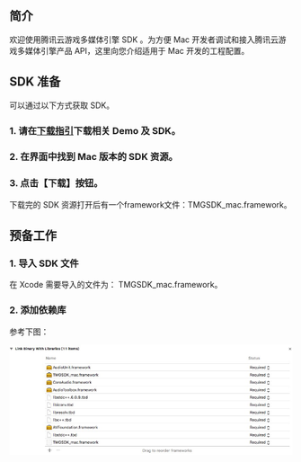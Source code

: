 ## 简介
欢迎使用腾讯云游戏多媒体引擎 SDK 。为方便 Mac 开发者调试和接入腾讯云游戏多媒体引擎产品 API，这里向您介绍适用于 Mac 开发的工程配置。

## SDK 准备
可以通过以下方式获取 SDK。

### 1. 请在[下载指引](https://cloud.tencent.com/document/product/607/18521)下载相关 Demo 及 SDK。

### 2. 在界面中找到 Mac 版本的 SDK 资源。


### 3. 点击【下载】按钮。
下载完的 SDK 资源打开后有一个framework文件：TMGSDK_mac.framework。



## 预备工作

### 1. 导入 SDK 文件  
在 Xcode  需要导入的文件为： TMGSDK_mac.framework。

### 2. 添加依赖库  
参考下图：  

![image](Image/i4.jpg)
  
